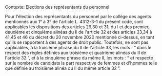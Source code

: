 Contexte: Elections des représentants du personnel

Pour l'élection des représentants du personnel par le collège des agents mentionnés aux 1° à 3° de l'article L. 4312-3-1 du présent code, sont applicables les dispositions des articles 29,30 et 31, du I et des premier, deuxième et cinquième alinéas du II de l'article 32 et des articles 33,34 à 41,45 et 46 du décret du 20 novembre 2020 mentionné ci-dessus, en tant qu'ils se rapportent à des agents de droit public. Toutefois, ne sont pas applicables, à la troisième phrase du II de l'article 33, les mots : “ dans le respect des règles définies aux troisième et quatrième alinéas du II de l'article 32 ”, et à la cinquième phrase du même II, les mots : “ et respecte sur le nombre de candidats la part respective de femmes et d'hommes telle que définie au troisième alinéa du II du même article 32 ”.